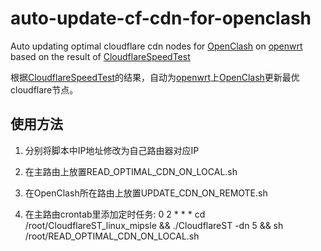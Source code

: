 # auto-update-cf-cdn-for-openclash

Auto updating optimal cloudflare cdn nodes for [OpenClash](https://github.com/vernesong/OpenClash) on [openwrt](https://github.com/openwrt/openwrt) based on the result of [CloudflareSpeedTest](https://github.com/XIU2/CloudflareSpeedTest)

根据[CloudflareSpeedTest](https://github.com/XIU2/CloudflareSpeedTest)的结果，自动为[openwrt](https://github.com/openwrt/openwrt)上[OpenClash](https://github.com/vernesong/OpenClash)更新最优cloudflare节点。

使用方法
---
1. 分别将脚本中IP地址修改为自己路由器对应IP

2. 在主路由上放置READ_OPTIMAL_CDN_ON_LOCAL.sh

3. 在OpenClash所在路由上放置UPDATE_CDN_ON_REMOTE.sh

4. 在主路由crontab里添加定时任务: 0 2 * * * cd /root/CloudflareST_linux_mipsle && ./CloudflareST -dn 5 && sh /root/READ_OPTIMAL_CDN_ON_LOCAL.sh


